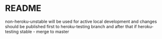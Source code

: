 # README

non-heroku-unstable will be used for active local development and changes should be 
published 
first to heroku-testing branch and after that if heroku-testing stable -  merge to 
master
